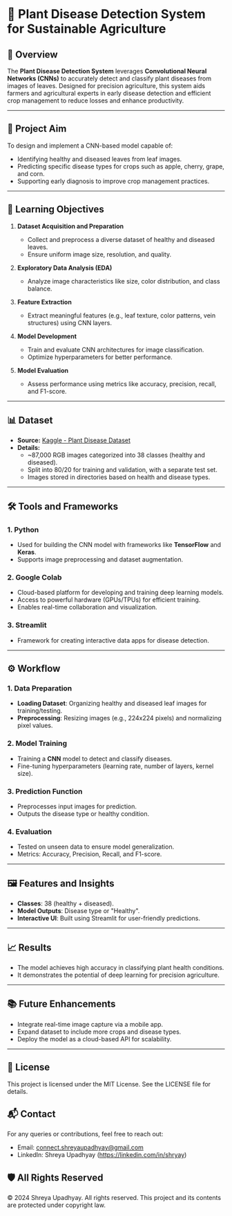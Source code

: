 # 🌱 Plant Disease Detection System for Sustainable Agriculture  

## 🚀 Overview  
The **Plant Disease Detection System** leverages **Convolutional Neural Networks (CNNs)** to accurately detect and classify plant diseases from images of leaves. Designed for precision agriculture, this system aids farmers and agricultural experts in early disease detection and efficient crop management to reduce losses and enhance productivity.  

---

## 🎯 Project Aim  
To design and implement a CNN-based model capable of:  
- Identifying healthy and diseased leaves from leaf images.  
- Predicting specific disease types for crops such as apple, cherry, grape, and corn.  
- Supporting early diagnosis to improve crop management practices.  

---

## 📌 Learning Objectives  
1. **Dataset Acquisition and Preparation**  
   - Collect and preprocess a diverse dataset of healthy and diseased leaves.  
   - Ensure uniform image size, resolution, and quality.  

2. **Exploratory Data Analysis (EDA)**  
   - Analyze image characteristics like size, color distribution, and class balance.  

3. **Feature Extraction**  
   - Extract meaningful features (e.g., leaf texture, color patterns, vein structures) using CNN layers.  

4. **Model Development**  
   - Train and evaluate CNN architectures for image classification.  
   - Optimize hyperparameters for better performance.  

5. **Model Evaluation**  
   - Assess performance using metrics like accuracy, precision, recall, and F1-score.  

---

## 📊 Dataset  
- **Source:** [Kaggle - Plant Disease Dataset](https://www.kaggle.com/datasets/vipoooool/new-plant-diseases-dataset/data?select=New+Plant+Diseases+Dataset%28Augmented%29)  
- **Details:**  
  - ~87,000 RGB images categorized into 38 classes (healthy and diseased).  
  - Split into 80/20 for training and validation, with a separate test set.  
  - Images stored in directories based on health and disease types.  

---

## 🛠️ Tools and Frameworks  
### 1. **Python**  
- Used for building the CNN model with frameworks like **TensorFlow** and **Keras**.  
- Supports image preprocessing and dataset augmentation.  

### 2. **Google Colab**  
- Cloud-based platform for developing and training deep learning models.  
- Access to powerful hardware (GPUs/TPUs) for efficient training.  
- Enables real-time collaboration and visualization.  

### 3. **Streamlit**  
- Framework for creating interactive data apps for disease detection.  

---

## ⚙️ Workflow  

### 1. **Data Preparation**  
- **Loading Dataset**: Organizing healthy and diseased leaf images for training/testing.  
- **Preprocessing**: Resizing images (e.g., 224x224 pixels) and normalizing pixel values.  

### 2. **Model Training**  
- Training a **CNN** model to detect and classify diseases.  
- Fine-tuning hyperparameters (learning rate, number of layers, kernel size).  

### 3. **Prediction Function**  
- Preprocesses input images for prediction.  
- Outputs the disease type or healthy condition.  

### 4. **Evaluation**  
- Tested on unseen data to ensure model generalization.  
- Metrics: Accuracy, Precision, Recall, and F1-score.  

---

## 🖼️ Features and Insights  
- **Classes**: 38 (healthy + diseased).  
- **Model Outputs**: Disease type or "Healthy".  
- **Interactive UI**: Built using Streamlit for user-friendly predictions.  

---

## 📈 Results  
- The model achieves high accuracy in classifying plant health conditions.  
- It demonstrates the potential of deep learning for precision agriculture.  

---

## 📚 Future Enhancements  
- Integrate real-time image capture via a mobile app.  
- Expand dataset to include more crops and disease types.  
- Deploy the model as a cloud-based API for scalability.  

---

## 📜 License
This project is licensed under the MIT License. See the LICENSE file for details.

## 📬 Contact
For any queries or contributions, feel free to reach out:
- Email: connect.shreyaupadhyay@gmail.com
- LinkedIn: Shreya Upadhyay (https://linkedin.com/in/shryay)

## 🛡️ All Rights Reserved
© 2024 Shreya Upadhyay. All rights reserved. This project and its contents are protected under copyright law.
